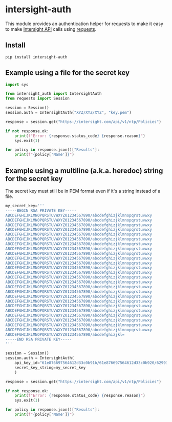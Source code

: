 # intersight-auth

This module provides an authentication helper for requests to make it easy to make [Intersight API](https://intersight.com/apidocs/introduction/overview/) calls using [requests](https://requests.readthedocs.io/en/latest/). 

## Install

```
pip install intersight-auth
```

## Example using a file for the secret key

``` Python
import sys

from intersight_auth import IntersightAuth
from requests import Session

session = Session()
session.auth = IntersightAuth("XYZ/XYZ/XYZ", "key.pem")

response = session.get("https://intersight.com/api/v1/ntp/Policies")

if not response.ok:
    print(f"Error: {response.status_code} {response.reason}")
    sys.exit(1)

for policy in response.json()["Results"]:
    print(f"{policy['Name']}")
```

## Example using a multiline (a.k.a. heredoc) string for the secret key

The secret key must still be in PEM format even if it's a string instead of a file.

``` Python
my_secret_key='''
-----BEGIN RSA PRIVATE KEY-----
ABCDEFGHIJKLMNOPQRSTUVWXYZ01234567890/abcdefghizjklmnopqrstuvwxy
ABCDEFGHIJKLMNOPQRSTUVWXYZ01234567890/abcdefghizjklmnopqrstuvwxy
ABCDEFGHIJKLMNOPQRSTUVWXYZ01234567890/abcdefghizjklmnopqrstuvwxy
ABCDEFGHIJKLMNOPQRSTUVWXYZ01234567890/abcdefghizjklmnopqrstuvwxy
ABCDEFGHIJKLMNOPQRSTUVWXYZ01234567890/abcdefghizjklmnopqrstuvwxy
ABCDEFGHIJKLMNOPQRSTUVWXYZ01234567890/abcdefghizjklmnopqrstuvwxy
ABCDEFGHIJKLMNOPQRSTUVWXYZ01234567890/abcdefghizjklmnopqrstuvwxy
ABCDEFGHIJKLMNOPQRSTUVWXYZ01234567890/abcdefghizjklmnopqrstuvwxy
ABCDEFGHIJKLMNOPQRSTUVWXYZ01234567890/abcdefghizjklmnopqrstuvwxy
ABCDEFGHIJKLMNOPQRSTUVWXYZ01234567890/abcdefghizjklmnopqrstuvwxy
ABCDEFGHIJKLMNOPQRSTUVWXYZ01234567890/abcdefghizjklmnopqrstuvwxy
ABCDEFGHIJKLMNOPQRSTUVWXYZ01234567890/abcdefghizjklmnopqrstuvwxy
ABCDEFGHIJKLMNOPQRSTUVWXYZ01234567890/abcdefghizjklmnopqrstuvwxy
ABCDEFGHIJKLMNOPQRSTUVWXYZ01234567890/abcdefghizjklmnopqrstuvwxy
ABCDEFGHIJKLMNOPQRSTUVWXYZ01234567890/abcdefghizjklmnopqrstuvwxy
ABCDEFGHIJKLMNOPQRSTUVWXYZ01234567890/abcdefghizjklmnopqrstuvwxy
ABCDEFGHIJKLMNOPQRSTUVWXYZ01234567890/abcdefghizjklmnopqrstuvwxy
ABCDEFGHIJKLMNOPQRSTUVWXYZ01234567890/abcdefghizjklmnopqrstuvwxy
ABCDEFGHIJKLMNOPQRSTUVWXYZ01234567890/abcdefghizjklmnopqrstuvwxy
ABCDEFGHIJKLMNOPQRSTUVWXYZ01234567890/abcdefghizjklmnopqrstuvwxy
ABCDEFGHIJKLMNOPQRSTUVWXYZ01234567890/abcdefghizjklmnopqrstuvwxy
ABCDEFGHIJKLMNOPQRSTUVWXYZ01234567890/abcdefghizjklmnopqrstuvwxy
ABCDEFGHIJKLMNOPQRSTUVWXYZ01234567890/abcdefghizjklmnopqrstuvwxy
ABCDEFGHIJKLMNOPQRSTUVWXYZ01234567890/abcdefghizjklmnopqrstuvwxy
ABCDEFGHIJKLMNOPQRSTUVWXYZ01234567890/abcdefghizjklmnopqrstuvwxy
ABCDEFGHIJKLMNOPQRSTUVWXYZ01234567890/abcdefghizjkl=
-----END RSA PRIVATE KEY-----
'''

session = Session()
session.auth = IntersightAuth(
    api_key_id="61e876697564612d33c0b91b/61e876697564612d33c0b920/629933367564612d31dd11f3", 
    secret_key_string=my_secret_key
    )

response = session.get("https://intersight.com/api/v1/ntp/Policies")

if not response.ok:
    print(f"Error: {response.status_code} {response.reason}")
    sys.exit(1)

for policy in response.json()["Results"]:
    print(f"{policy['Name']}")
```